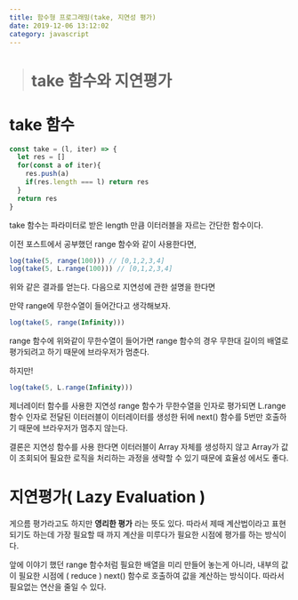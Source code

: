 ```yaml
---
title: 함수형 프로그래밍(take, 지연성 평가)
date: 2019-12-06 13:12:02
category: javascript
---
```


> # take 함수와 지연평가

# take 함수

```javascript
const take = (l, iter) => {
  let res = []
  for(const a of iter){
    res.push(a)
    if(res.length === l) return res
  }
  return res
}
```

take 함수는 파라미터로 받은 length 만큼 이터러블을 자르는 간단한 함수이다.

이전 포스트에서 공부했던 range 함수와 같이 사용한다면,

```javascript
log(take(5, range(100))) // [0,1,2,3,4]
log(take(5, L.range(100))) // [0,1,2,3,4]
```

위와 같은 결과를 얻는다. 다음으로 지연성에 관한 설명을 한다면

만약 range에 무한수열이 들어간다고 생각해보자.

```javascript
log(take(5, range(Infinity))) 
```

range 함수에 위와같이 무한수열이 들어가면 range 함수의 경우 무한대 길이의 배열로 평가되려고 하기 때문에 브라우저가 멈춘다.

하지만!

```javascript
log(take(5, L.range(Infinity)))
```

제너레이터 함수를 사용한 지연성 range 함수가 무한수열을 인자로 평가되면 L.range 함수 인자로 전달된 이터러블이 이터레이터를 생성한 뒤에 next() 함수를 5번만 호출하기 때문에 브라우저가 멈추지 않는다.

결론은 지연성 함수를 사용 한다면 이터러블이 Array 자체를 생성하지 않고 Array가 값이 조회되어 필요한 로직을 처리하는 과정을 생략할 수 있기 때문에 효율성 에서도 좋다.



# 지연평가( Lazy Evaluation )



게으름 평가라고도 하지만 **영리한 평가** 라는 뜻도 있다. 따라서 제때 계산법이라고 표현 되기도 하는데 가장 필요할 때 까지 계산을 미루다가 필요한 시점에 평가를 하는 방식이다.

앞에 이야기 했던 range 함수처럼 필요한 배열을 미리 만들어 놓는게 아니라, 내부의 값이 필요한 시점에 ( reduce ) next() 함수로 호출하여 값을 계산하는 방식이다. 따라서 필요없는 연산을 줄일 수 있다.